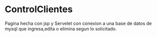# ControlClientes
Pagina hecha con jsp y Servelet con conexion a una base de datos de mysql que ingresa,edita o elimina segun lo solicitado.
